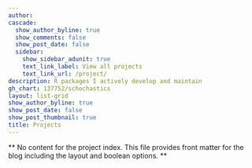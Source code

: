 ```yaml
---
author: 
cascade:
  show_author_byline: true
  show_comments: false
  show_post_date: false
  sidebar:
    show_sidebar_adunit: true
    text_link_label: View all projects
    text_link_url: /project/
description: R packages I actively develop and maintain 
gh_chart: 137752/schochastics
layout: list-grid
show_author_byline: true
show_post_date: false
show_post_thumbnail: true
title: Projects
---
```


** No content for the project index. This file provides front matter for the blog including the layout and boolean options. **
